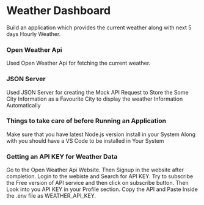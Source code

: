 # Weather Dashboard
Build an application which provides the current weather along with next 5 days Hourly Weather.

### Open Weather Api
Used Open Weather Api for fetching the current weather.

### JSON Server
Used JSON Server for creating the Mock API Request to Store the Some City Information as a Favourite City to display the weather Information Automatically


### Things to take care of before Running an Application
Make sure that you have latest Node.js version install in your System
Along with you should have a VS Code to be installed in Your System


### Getting an API KEY for Weather Data 
Go to the Open Weather Api Website.
Then Signup in the website after completion.
Login to the webiste and Search for API KEY. 
Try to subscribe the Free version of API service and then click on subscribe button.
Then Look into you API KEY in your Profile section.
Copy the API and Paste Inside the .env file as WEATHER_API_KEY.